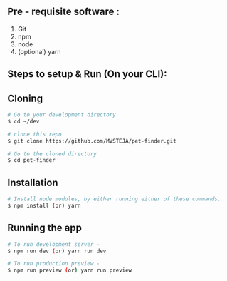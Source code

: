 
## Pre - requisite software :

1. Git
2. npm
3. node
4. (optional) yarn

## Steps to setup & Run (On your CLI):

## Cloning

```bash
# Go to your development directory
$ cd ~/dev  

# clone this repo
$ git clone https://github.com/MVSTEJA/pet-finder.git

# Go to the cloned directory
$ cd pet-finder
```

## Installation

```bash
# Install node modules, by either running either of these commands.
$ npm install (or) yarn
```

## Running the app
```bash
# To run development server - 
$ npm run dev (or) yarn run dev

# To run production preview - 
$ npm run preview (or) yarn run preview
```
